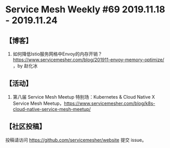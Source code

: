 # Service Mesh Weekly #69 2019.11.18 - 2019.11.24

## 【博客】

1. 如何降低Istio服务网格中Envoy的内存开销？https://www.servicemesher.com/blog/201911-envoy-memory-optimize/ ，by 赵化冰

## 【活动】

1. 第八届 Service Mesh Meetup 特别场：Kubernetes & Cloud Native X Service Mesh Meetup，https://www.servicemesher.com/blog/k8s-cloud-native-service-mesh-meetup/

## 【社区投稿】

投稿请访问 https://github.com/servicemesher/website 提交 issue。

